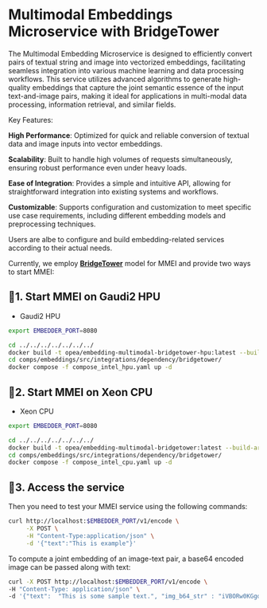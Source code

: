 # Multimodal Embeddings Microservice with BridgeTower

The Multimodal Embedding Microservice is designed to efficiently convert pairs of textual string and image into vectorized embeddings, facilitating seamless integration into various machine learning and data processing workflows. This service utilizes advanced algorithms to generate high-quality embeddings that capture the joint semantic essence of the input text-and-image pairs, making it ideal for applications in multi-modal data processing, information retrieval, and similar fields.

Key Features:

**High Performance**: Optimized for quick and reliable conversion of textual data and image inputs into vector embeddings.

**Scalability**: Built to handle high volumes of requests simultaneously, ensuring robust performance even under heavy loads.

**Ease of Integration**: Provides a simple and intuitive API, allowing for straightforward integration into existing systems and workflows.

**Customizable**: Supports configuration and customization to meet specific use case requirements, including different embedding models and preprocessing techniques.

Users are albe to configure and build embedding-related services according to their actual needs.

Currently, we employ [**BridgeTower**](https://huggingface.co/BridgeTower/bridgetower-large-itm-mlm-gaudi) model for MMEI and provide two ways to start MMEI:

## 🚀1. Start MMEI on Gaudi2 HPU

- Gaudi2 HPU

```bash
export EMBEDDER_PORT=8080

cd ../../../../../../../
docker build -t opea/embedding-multimodal-bridgetower-hpu:latest --build-arg EMBEDDER_PORT=$EMBEDDER_PORT --build-arg https_proxy=$https_proxy --build-arg http_proxy=$http_proxy -f comps/embeddings/src/integrations/dependency/bridgetower/Dockerfile.intel_hpu .
cd comps/embeddings/src/integrations/dependency/bridgetower/
docker compose -f compose_intel_hpu.yaml up -d
```

## 🚀2. Start MMEI on Xeon CPU

- Xeon CPU

```bash
export EMBEDDER_PORT=8080

cd ../../../../../../../
docker build -t opea/embedding-multimodal-bridgetower:latest --build-arg EMBEDDER_PORT=$EMBEDDER_PORT --build-arg https_proxy=$https_proxy --build-arg http_proxy=$http_proxy -f comps/embeddings/src/integrations/dependency/bridgetower/Dockerfile .
cd comps/embeddings/src/integrations/dependency/bridgetower/
docker compose -f compose_intel_cpu.yaml up -d
```

## 🚀3. Access the service

Then you need to test your MMEI service using the following commands:

```bash
curl http://localhost:$EMBEDDER_PORT/v1/encode \
     -X POST \
     -H "Content-Type:application/json" \
     -d '{"text":"This is example"}'
```

To compute a joint embedding of an image-text pair, a base64 encoded image can be passed along with text:

```bash
curl -X POST http://localhost:$EMBEDDER_PORT/v1/encode \
-H "Content-Type: application/json" \
-d '{"text":  "This is some sample text.", "img_b64_str" : "iVBORw0KGgoAAAANSUhEUgAAAAoAAAAKCAYAAACNMs+9AAAAFUlEQVR42mP8/5+hnoEIwDiqkL4KAcT9GO0U4BxoAAAAAElFTkSuQmCC"}'
```
